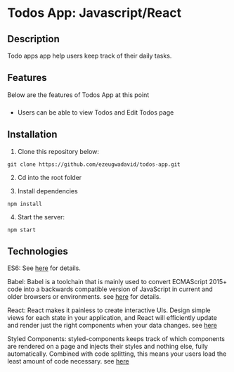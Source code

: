 # Todos App: Javascript/React

## Description
Todo apps app help users keep track of their daily tasks.

## Features
Below are the features of Todos App at this point

###
- Users can be able to view Todos and Edit Todos page<br>

## Installation

1. Clone this repository below:
```
git clone https://github.com/ezeugwadavid/todos-app.git
```

2. Cd into the root folder 

3. Install dependencies
```
npm install
```

4. Start the server:
```
npm start
```


## Technologies

ES6: See [here](https://en.wikipedia.org/wiki/ECMAScript) for details.

Babel: Babel is a toolchain that is mainly used to convert ECMAScript 2015+ code into a backwards compatible version of JavaScript in current and older browsers or environments.  see [here](https://babeljs.io/docs/en/) for details.

React: React makes it painless to create interactive UIs. Design simple views for each state in your application, and React will efficiently update and render just the right components when your data changes. see [here](https://reactjs.org/)

Styled Components: styled-components keeps track of which components are rendered on a page and injects their styles and nothing else, fully automatically. Combined with code splitting, this means your users load the least amount of code necessary. see [here](https://styled-components.com/docs/basics)